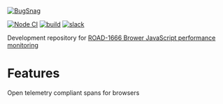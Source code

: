 [![BugSnag](https://user-images.githubusercontent.com/24570483/216138010-91b35cd1-8373-4060-8030-28a9cb4faa8e.png)
](https://www.bugsnag.com/)

[![Node CI](https://github.com/bugsnag/bugsnag-js-performance/actions/workflows/node-ci.yml/badge.svg?style=flat-square)](https://github.com/bugsnag/bugsnag-js-performance/actions/workflows/node-ci.yml)
[![build](https://badge.buildkite.com/a1ed35adfab0cd5f2c0030cc54961209cb720aa5ed2284cb73.svg?branch=next)](https://buildkite.com/bugsnag/bugsnag-js-performance)
[![slack](https://img.shields.io/badge/slack-%23bugsnag--proj--perf--browser-blue
)](https://smartbear.slack.com/archives/C04E4CXB97U)

Development repository for [ROAD-1666 Brower JavaScript performance monitoring](https://smartbear.atlassian.net/wiki/spaces/PROD/pages/3380674905/ROAD-1666+PD+-+Browser+performance+monitoring)

# Features

Open telemetry compliant spans for browsers
